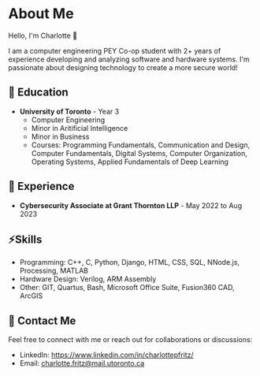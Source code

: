 # About Me

Hello, I'm Charlotte 🌼

I am a computer engineering PEY Co-op student with 2+ years of experience developing and analyzing software and hardware systems. I'm passionate about designing technology to create a more secure world!

## 🌟 Education

- **University of Toronto** - Year 3
  - Computer Engineering
  - Minor in Aritificial Intelligence
  - Minor in Business
  - Courses: Programming Fundamentals, Communication and Design, Computer Fundamentals, Digital
Systems, Computer Organization, Operating Systems, Applied Fundamentals of Deep Learning

## 💼 Experience

- **Cybersecurity Associate at Grant Thornton LLP** - May 2022 to Aug 2023


## ⚡️Skills

- Programming: C++, C, Python, Django, HTML, CSS, SQL, NNode.js, Processing, MATLAB 
- Hardware Design: Verilog, ARM Assembly
- Other: GIT, Quartus, Bash, Microsoft Office Suite, Fusion360 CAD, ArcGIS

## 🔗 Contact Me

Feel free to connect with me or reach out for collaborations or discussions:

- LinkedIn: https://www.linkedin.com/in/charlottepfritz/
- Email: charlotte.fritz@mail.utoronto.ca

